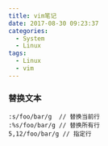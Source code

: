 ```yaml
---
title: vim笔记
date: 2017-08-30 09:23:37
categories:
  - System
  - Linux
tags:
  - Linux
  - vim
---
```


### 替换文本

```
:s/foo/bar/g  // 替换当前行
:%s/foo/bar/g // 替换所有行
5,12/foo/bar/g // 指定行
```

<!--more-->
